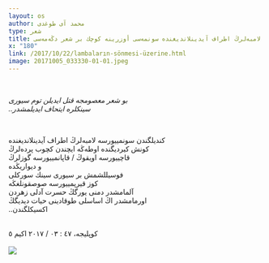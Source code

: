 ```yaml
---
layout: os
author: محمد آی طوغدی
type: شعر
title: لامبەلرڭ اطراف آیدینلاندیغندە سونمەسی أوزرینە كوچك بر شعر دڭەمەسی
x: "180"
link: /2017/10/22/lambaların-sönmesi-üzerine.html
image: 20171005_033330-01-01.jpeg
---
```

<br/>

_بو شعر معصومجە قتل ایدیلن توم سیوری_  
_..سینكلرە ایتحاف ایدیلمشدر_

<br/>

كندیلگندن 
سونمییورسە لامبەلرڭ اطراف آیدینلاندیغندە  
كونش كیردیگندە اوطەڭە ایچندن كچوب پردەلرڭ  
قاچییورسە اویقوڭ / قاپانمییورسە گوزلرڭ  
و دیواریڭدە  
فوسیللشمش بر سیوری سینك سوركلی  
كوز قیرپمییورسە صوصقونلغڭە  
آلمامشدر دمنی یورگڭ حسرت آدلی زهردن  
اورمامشدر اڭ اساسلی طوقادینی حیات دیدیگڭ  
..اكسیكلگندن  

<br/>
كوپلیجە، ٤٧ : ٠٣ / ۲۰۱۷ اكیم ٥  

<br/>
<br/>

<img src="http://ceriha.com/images/20171005_033330-01-01.jpeg" class="img-responsive" class="img-thumbnail">

<br/>
<br/>
